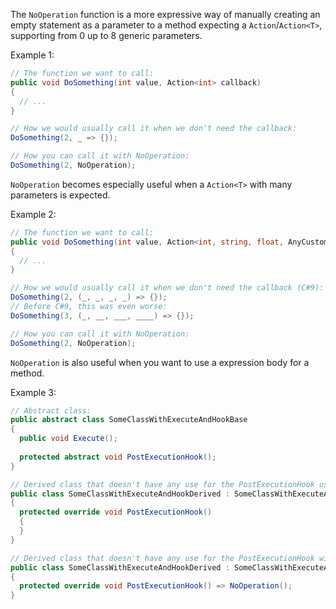 The `NoOperation` function is a more expressive way of manually creating an empty statement as a parameter to a method expecting a `Action`/`Action<T>`, supporting from 0 up to 8 generic parameters.

Example 1:

```csharp
// The function we want to call:
public void DoSomething(int value, Action<int> callback)
{
  // ...
}

// How we would usually call it when we don't need the callback:
DoSomething(2, _ => {});

// How you can call it with NoOperation:
DoSomething(2, NoOperation);
```

`NoOperation` becomes especially useful when a `Action<T>` with many parameters is expected.

Example 2:

```csharp
// The function we want to call:
public void DoSomething(int value, Action<int, string, float, AnyCustomClassThatYouWant> callback)
{
  // ...
}

// How we would usually call it when we don't need the callback (C#9):
DoSomething(2, (_, _, _, _) => {});
// Before C#9, this was even worse:
DoSomething(3, (_, __, ___, ____) => {});

// How you can call it with NoOperation:
DoSomething(2, NoOperation);
```

`NoOperation` is also useful when you want to use a expression body for a method.

Example 3:

```csharp
// Abstract class:
public abstract class SomeClassWithExecuteAndHookBase
{
  public void Execute();
  
  protected abstract void PostExecutionHook();
}

// Derived class that doesn't have any use for the PostExecutionHook usually:
public class SomeClassWithExecuteAndHookDerived : SomeClassWithExecuteAndHookBase
{
  protected override void PostExecutionHook()
  {
  }
}

// Derived class that doesn't have any use for the PostExecutionHook with NoOperation:
public class SomeClassWithExecuteAndHookDerived : SomeClassWithExecuteAndHookBase
{
  protected override void PostExecutionHook() => NoOperation();
}
```
